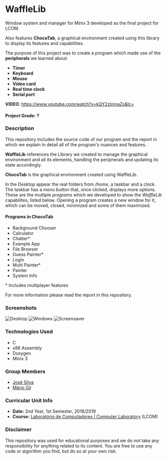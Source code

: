 # WaffleLib
Window system and manager for Minix 3 developed as the final project for LCOM.

Also features **ChocoTab**, a graphical environment created using this library to display its features and capabilities.

The purpose of this project was to create a program which made use of the **peripherals** we learned about:
* **Timer**
* **Keyboard**
* **Mouse**
* **Video card**
* **Real time clock**
* **Serial port**

**VIDEO**: https://www.youtube.com/watch?v=kQY2zlnmaZs&lc=

#### Project Grade: ?

### Description

This repository includes the source code of our program and the report in which we explain in detail all of the program's nuances and features.

**WaffleLib** references the Library we created to manage the graphical environment and all its elements, handling the peripherals and updating its state accordingly.

**ChocoTab** is the graphical environment created using WaffleLib.

In the Desktop appear the real folders from */home*, a taskbar and a clock. The taskbar has a *menu button* that, once clicked, displays more options. These are the multiple *programs* which we developed to show the *WaffleLib* capabilites, listed below. Opening a program creates a new window for it, which can be moved, closed, minimized and some of them maximized.

#### Programs in ChocoTab
* Background Chooser 
* Calculator
* Chatter\*
* Example App
* File Browser
* Guess Painter\*
* Login
* Multi Painter\*
* Painter
* System Info

\* Includes multiplayer features

For more information please read the report in this repository.

### Screenshots

![Desktop](https://github.com/GambuzX/WaffleLib-ChocoTab/raw/master/img/chocotab_desktop.png "Desktop")
![Windows](https://github.com/GambuzX/WaffleLib-ChocoTab/raw/master/img/chocotab_windows.png "Windows")
![Screensaver](https://github.com/GambuzX/WaffleLib-ChocoTab/raw/master/img/chocotab_screensaver.png "Screensaver")


### Technologies Used
* C
* x86 Assembly
* Doxygen
* Minix 3

### Group Members
* [José Silva](https://github.com/krystalgamer "krystalgamer")
* [Mário Gil](https://github.com/GambuzX "GambuzX")

### Curricular Unit Info
* **Date:** 2nd Year, 1st Semester, 2018/2019
* **Course:** [Laboratório de Computadores | Computer Laboratory](https://sigarra.up.pt/feup/en/UCURR_GERAL.FICHA_UC_VIEW?pv_ocorrencia_id=419993 "LCOM") (LCOM)

### Disclaimer 
This repository was used for educational purposes and we do not take any responsibility for anything related to its content. You are free to use any code or algorithm you find, but do so at your own risk.

